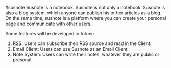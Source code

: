 #susnote
Susnote is a notebook.
Susnote is not only a notebook.
Susnote is also a blog system, which anyone can publish his or her articles as a blog. On the same time, susnote is a platform where you can create your personal page and communicate with other users.

Some features will be developed in futuer:
1. RSS: Users can subscribe their RSS source and read in the Client.
2. Email Client: Users can use Susnote as an Email Client.
3. Note System: Users can write their notes, whatever they are public or presonal.
